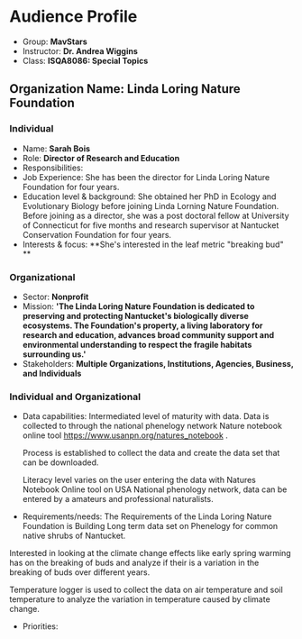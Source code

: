 # Audience Profile 

* Group: **MavStars**
* Instructor: **Dr. Andrea Wiggins**
* Class: **ISQA8086: Special Topics** 

## Organization Name: Linda Loring Nature Foundation 

### Individual
 * Name: **Sarah Bois** 
 * Role: **Director of Research and Education**
 * Responsibilities: 
 * Job Experience: She has been the director for Linda Loring Nature Foundation for four years. 
 * Education level & background: She obtained her PhD in Ecology and Evolutionary Biology before joining Linda Lorning Nature Foundation. Before joining as a director, she was a post doctoral fellow at University of Connecticut for five months and research supervisor at Nantucket Conservation Foundation for four years. 
 * Interests & focus: **She's interested in the leaf metric "breaking bud" ** 
    
 ### Organizational 
 * Sector: **Nonprofit**
 * Mission: **'The Linda Loring Nature Foundation is dedicated to preserving and protecting Nantucket's biologically diverse ecosystems. The Foundation's property, a living laboratory for research and education, advances broad community support and environmental understanding to respect the fragile habitats surrounding us.'**
 * Stakeholders: **Multiple Organizations, Institutions, Agencies, Business, and Individuals** 
 
 ### Individual and Organizational 
 * Data capabilities: 
   Intermediated level of maturity with data. Data is collected to through the national phenelogy network Nature notebook online tool   https://www.usanpn.org/natures_notebook .
   
   Process is established to collect the data and create the data set that can be downloaded.
   
   Literacy level varies on the user entering the data with Natures Notebook Online tool on USA National phenology network, data can be entered by a amateurs and professional naturalists.
   
 * Requirements/needs: 
 The Requirements of the Linda Loring Nature Foundation is Building Long term data set on Phenelogy for common native shrubs of Nantucket.
 
 Interested in looking at the climate change effects like early spring warming has on the breaking of buds and analyze if their is a variation in the breaking of buds over different years.
 
 Temperature logger is used to collect the data on air temperature and soil temperature to analyze the variation in temperature caused by climate change.
 
 
 
 
 * Priorities: 
 

